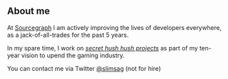 ## About me

At [Sourcegraph](https://sourcegraph.com) I am actively improving the lives of developers everywhere, as a jack-of-all-trades for the past 5 years.

In my spare time, I work on _[secret hush hush projects](https://github.com/hexops)_ as part of my ten-year vision to upend the gaming industry.

You can contact me via Twitter [@slimsag](https://twitter.com/slimsag) (not for hire)

